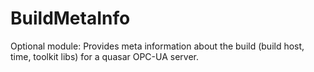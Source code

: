 # BuildMetaInfo
Optional module: Provides meta information about the build (build host, time, toolkit libs) for a quasar OPC-UA server.
